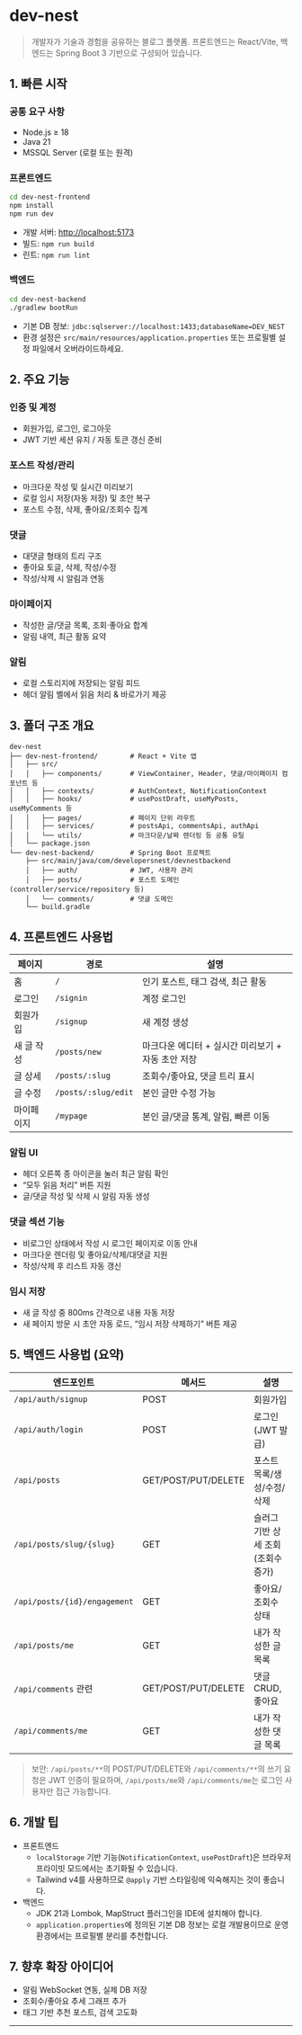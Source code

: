 # dev-nest

> 개발자가 기술과 경험을 공유하는 블로그 플랫폼. 프론트엔드는 React/Vite, 백엔드는 Spring Boot 3 기반으로 구성되어 있습니다.

## 1. 빠른 시작

### 공통 요구 사항
- Node.js ≥ 18
- Java 21
- MSSQL Server (로컬 또는 원격)

### 프론트엔드
```bash
cd dev-nest-frontend
npm install
npm run dev
```
- 개발 서버: <http://localhost:5173>
- 빌드: `npm run build`
- 린트: `npm run lint`

### 백엔드
```bash
cd dev-nest-backend
./gradlew bootRun
```
- 기본 DB 정보: `jdbc:sqlserver://localhost:1433;databaseName=DEV_NEST`
- 환경 설정은 `src/main/resources/application.properties` 또는 프로필별 설정 파일에서 오버라이드하세요.

## 2. 주요 기능

### 인증 및 계정
- 회원가입, 로그인, 로그아웃
- JWT 기반 세션 유지 / 자동 토큰 갱신 준비

### 포스트 작성/관리
- 마크다운 작성 및 실시간 미리보기
- 로컬 임시 저장(자동 저장) 및 초안 복구
- 포스트 수정, 삭제, 좋아요/조회수 집계

### 댓글
- 대댓글 형태의 트리 구조
- 좋아요 토글, 삭제, 작성/수정
- 작성/삭제 시 알림과 연동

### 마이페이지
- 작성한 글/댓글 목록, 조회·좋아요 합계
- 알림 내역, 최근 활동 요약

### 알림
- 로컬 스토리지에 저장되는 알림 피드
- 헤더 알림 벨에서 읽음 처리 & 바로가기 제공

## 3. 폴더 구조 개요

```
dev-nest
├── dev-nest-frontend/        # React + Vite 앱
│   ├── src/
│   │   ├── components/       # ViewContainer, Header, 댓글/마이페이지 컴포넌트 등
│   │   ├── contexts/         # AuthContext, NotificationContext
│   │   ├── hooks/            # usePostDraft, useMyPosts, useMyComments 등
│   │   ├── pages/            # 페이지 단위 라우트
│   │   ├── services/         # postsApi, commentsApi, authApi
│   │   └── utils/            # 마크다운/날짜 렌더링 등 공통 유틸
│   └── package.json
└── dev-nest-backend/         # Spring Boot 프로젝트
    ├── src/main/java/com/developersnest/devnestbackend
    │   ├── auth/             # JWT, 사용자 관리
    │   ├── posts/            # 포스트 도메인 (controller/service/repository 등)
    │   └── comments/         # 댓글 도메인
    └── build.gradle
```

## 4. 프론트엔드 사용법

| 페이지 | 경로 | 설명 |
| --- | --- | --- |
| 홈 | `/` | 인기 포스트, 태그 검색, 최근 활동 |
| 로그인 | `/signin` | 계정 로그인 |
| 회원가입 | `/signup` | 새 계정 생성 |
| 새 글 작성 | `/posts/new` | 마크다운 에디터 + 실시간 미리보기 + 자동 초안 저장 |
| 글 상세 | `/posts/:slug` | 조회수/좋아요, 댓글 트리 표시 |
| 글 수정 | `/posts/:slug/edit` | 본인 글만 수정 가능 |
| 마이페이지 | `/mypage` | 본인 글/댓글 통계, 알림, 빠른 이동 |

### 알림 UI
- 헤더 오른쪽 종 아이콘을 눌러 최근 알림 확인
- “모두 읽음 처리” 버튼 지원
- 글/댓글 작성 및 삭제 시 알림 자동 생성

### 댓글 섹션 기능
- 비로그인 상태에서 작성 시 로그인 페이지로 이동 안내
- 마크다운 렌더링 및 좋아요/삭제/대댓글 지원
- 작성/삭제 후 리스트 자동 갱신

### 임시 저장
- 새 글 작성 중 800ms 간격으로 내용 자동 저장
- 새 페이지 방문 시 초안 자동 로드, “임시 저장 삭제하기” 버튼 제공

## 5. 백엔드 사용법 (요약)

| 엔드포인트 | 메서드 | 설명 |
| --- | --- | --- |
| `/api/auth/signup` | POST | 회원가입 |
| `/api/auth/login` | POST | 로그인 (JWT 발급) |
| `/api/posts` | GET/POST/PUT/DELETE | 포스트 목록/생성/수정/삭제 |
| `/api/posts/slug/{slug}` | GET | 슬러그 기반 상세 조회 (조회수 증가) |
| `/api/posts/{id}/engagement` | GET | 좋아요/조회수 상태 |
| `/api/posts/me` | GET | 내가 작성한 글 목록 |
| `/api/comments` 관련 | GET/POST/PUT/DELETE | 댓글 CRUD, 좋아요 |
| `/api/comments/me` | GET | 내가 작성한 댓글 목록 |

> 보안: `/api/posts/**`의 POST/PUT/DELETE와 `/api/comments/**`의 쓰기 요청은 JWT 인증이 필요하며, `/api/posts/me`와 `/api/comments/me`는 로그인 사용자만 접근 가능합니다.

## 6. 개발 팁

- 프론트엔드
  - `localStorage` 기반 기능(`NotificationContext`, `usePostDraft`)은 브라우저 프라이빗 모드에서는 초기화될 수 있습니다.
  - Tailwind v4를 사용하므로 `@apply` 기반 스타일링에 익숙해지는 것이 좋습니다.
- 백엔드
  - JDK 21과 Lombok, MapStruct 플러그인을 IDE에 설치해야 합니다.
  - `application.properties`에 정의된 기본 DB 정보는 로컬 개발용이므로 운영 환경에서는 프로필별 분리를 추천합니다.

## 7. 향후 확장 아이디어

- 알림 WebSocket 연동, 실제 DB 저장
- 조회수/좋아요 추세 그래프 추가
- 태그 기반 추천 포스트, 검색 고도화

---

